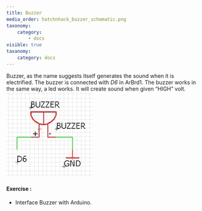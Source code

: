 ```yaml
---
title: Buzzer
media_order: hatchnhack_buzzer_schematic.png
taxonomy:
    category:
        - docs
visible: true
taxanomy:
    category: docs
---
```


Buzzer, as the name suggests itself generates the sound when it is electrified. The buzzer is connected with *D6* in ArBrd1. The buzzer works in the same way, a led works. It will create sound when given “HIGH” volt.
![hatchnhack_buzzer_schematic](hatchnhack_buzzer_schematic.png?classes=caption "ARBD1 BUZZER")
#### Exercise :
+ Interface Buzzer with Arduino.
